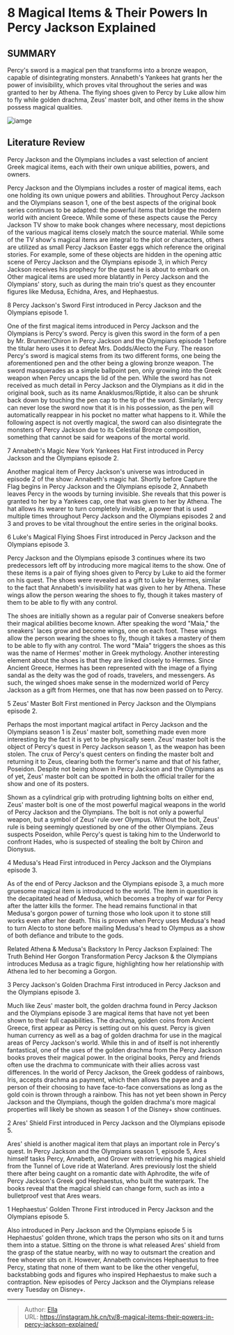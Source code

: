 # 8 Magical Items &amp; Their Powers In Percy Jackson Explained


## SUMMARY 


 Percy&#39;s sword is a magical pen that transforms into a bronze weapon, capable of disintegrating monsters. 
 Annabeth&#39;s Yankees hat grants her the power of invisibility, which proves vital throughout the series and was granted to her by Athena. 
 The flying shoes given to Percy by Luke allow him to fly while golden drachma, Zeus&#39; master bolt, and other items in the show possess magical qualities. 

![iamge](https://static1.srcdn.com/wordpress/wp-content/uploads/2023/12/percy-jackson-and-the-olympians-poster-flying-shoes.jpg)

## Literature Review
Percy Jackson and the Olympians includes a vast selection of ancient Greek magical items, each with their own unique abilities, powers, and owners.





Percy Jackson and the Olympians includes a roster of magical items, each one holding its own unique powers and abilities. Throughout Percy Jackson and the Olympians season 1, one of the best aspects of the original book series continues to be adapted: the powerful items that bridge the modern world with ancient Greece. While some of these aspects cause the Percy Jackson TV show to make book changes where necessary, most depictions of the various magical items closely match the source material.
While some of the TV show&#39;s magical items are integral to the plot or characters, others are utilized as small Percy Jackson Easter eggs which reference the original stories. For example, some of these objects are hidden in the opening attic scene of Percy Jackson and the Olympians episode 3, in which Percy Jackson receives his prophecy for the quest he is about to embark on. Other magical items are used more blatantly in Percy Jackson and the Olympians&#39; story, such as during the main trio&#39;s quest as they encounter figures like Medusa, Echidna, Ares, and Hephaestus.







 8  Percy Jackson&#39;s Sword 
First introduced in Percy Jackson and the Olympians episode 1.


One of the first magical items introduced in Percy Jackson and the Olympians is Percy&#39;s sword. Percy is given this sword in the form of a pen by Mr. Brunner/Chiron in Percy Jackson and the Olympians episode 1 before the titular hero uses it to defeat Mrs. Dodds/Alecto the Fury. The reason Percy&#39;s sword is magical stems from its two different forms, one being the aforementioned pen and the other being a glowing bronze weapon. The sword masquerades as a simple ballpoint pen, only growing into the Greek weapon when Percy uncaps the lid of the pen.
While the sword has not received as much detail in Percy Jackson and the Olympians as it did in the original book, such as its name Anaklusmos/Riptide, it also can be shrunk back down by touching the pen cap to the tip of the sword. Similarly, Percy can never lose the sword now that it is in his possession, as the pen will automatically reappear in his pocket no matter what happens to it. While the following aspect is not overtly magical, the sword can also disintegrate the monsters of Percy Jackson due to its Celestial Bronze composition, something that cannot be said for weapons of the mortal world.





 7  Annabeth&#39;s Magic New York Yankees Hat 
First introduced in Percy Jackson and the Olympians episode 2.
        

Another magical item of Percy Jackson&#39;s universe was introduced in episode 2 of the show: Annabeth&#39;s magic hat. Shortly before Capture the Flag begins in Percy Jackson and the Olympians episode 2, Annabeth leaves Percy in the woods by turning invisible. She reveals that this power is granted to her by a Yankees cap, one that was given to her by Athena. The hat allows its wearer to turn completely invisible, a power that is used multiple times throughout Percy Jackson and the Olympians episodes 2 and 3 and proves to be vital throughout the entire series in the original books.





 6  Luke&#39;s Magical Flying Shoes 
First introduced in Percy Jackson and the Olympians episode 3.
        

Percy Jackson and the Olympians episode 3 continues where its two predecessors left off by introducing more magical items to the show. One of these items is a pair of flying shoes given to Percy by Luke to aid the former on his quest. The shoes were revealed as a gift to Luke by Hermes, similar to the fact that Annabeth&#39;s invisibility hat was given to her by Athena.
These wings allow the person wearing the shoes to fly, though it takes mastery of them to be able to fly with any control. 

The shoes are initially shown as a regular pair of Converse sneakers before their magical abilities become known. After speaking the word &#34;Maia,&#34; the sneakers&#39; laces grow and become wings, one on each foot. These wings allow the person wearing the shoes to fly, though it takes a mastery of them to be able to fly with any control. The word &#34;Maia&#34; triggers the shoes as this was the name of Hermes&#39; mother in Greek mythology.
Another interesting element about the shoes is that they are linked closely to Hermes. Since Ancient Greece, Hermes has been represented with the image of a flying sandal as the deity was the god of roads, travelers, and messengers. As such, the winged shoes make sense in the modernized world of Percy Jackson as a gift from Hermes, one that has now been passed on to Percy.





 5  Zeus&#39; Master Bolt 
First mentioned in Percy Jackson and the Olympians episode 2.
        

Perhaps the most important magical artifact in Percy Jackson and the Olympians season 1 is Zeus&#39; master bolt, something made even more interesting by the fact it is yet to be physically seen. Zeus&#39; master bolt is the object of Percy&#39;s quest in Percy Jackson season 1, as the weapon has been stolen. The crux of Percy&#39;s quest centers on finding the master bolt and returning it to Zeus, clearing both the former&#39;s name and that of his father, Poseidon.
Despite not being shown in Percy Jackson and the Olympians as of yet, Zeus&#39; master bolt can be spotted in both the official trailer for the show and one of its posters. 

Shown as a cylindrical grip with protruding lightning bolts on either end, Zeus&#39; master bolt is one of the most powerful magical weapons in the world of Percy Jackson and the Olympians. The bolt is not only a powerful weapon, but a symbol of Zeus&#39; rule over Olympus. Without the bolt, Zeus&#39; rule is being seemingly questioned by one of the other Olympians. Zeus suspects Poseidon, while Percy&#39;s quest is taking him to the Underworld to confront Hades, who is suspected of stealing the bolt by Chiron and Dionysus.





 4  Medusa&#39;s Head 
First introduced in Percy Jackson and the Olympians episode 3.





As of the end of Percy Jackson and the Olympians episode 3, a much more gruesome magical item is introduced to the world. The item in question is the decapitated head of Medusa, which becomes a trophy of war for Percy after the latter kills the former. The head remains functional in that Medusa&#39;s gorgon power of turning those who look upon it to stone still works even after her death. This is proven when Percy uses Medusa&#39;s head to turn Alecto to stone before mailing Medusa&#39;s head to Olympus as a show of both defiance and tribute to the gods.
            
Related
 Athena &amp; Medusa&#39;s Backstory In Percy Jackson Explained: The Truth Behind Her Gorgon Transformation 
Percy Jackson &amp; the Olympians introduces Medusa as a tragic figure, highlighting how her relationship with Athena led to her becoming a Gorgon.





 3  Percy Jackson&#39;s Golden Drachma 
First introduced in Percy Jackson and the Olympians episode 3.
        

Much like Zeus&#39; master bolt, the golden drachma found in Percy Jackson and the Olympians episode 3 are magical items that have not yet been shown to their full capabilities. The drachma, golden coins from Ancient Greece, first appear as Percy is setting out on his quest. Percy is given human currency as well as a bag of golden drachma for use in the magical areas of Percy Jackson&#39;s world. While this in and of itself is not inherently fantastical, one of the uses of the golden drachma from the Percy Jackson books proves their magical power.
In the original books, Percy and friends often use the drachma to communicate with their allies across vast differences. In the world of Percy Jackson, the Greek goddess of rainbows, Iris, accepts drachma as payment, which then allows the payee and a person of their choosing to have face-to-face conversations as long as the gold coin is thrown through a rainbow. This has not yet been shown in Percy Jackson and the Olympians, though the golden drachma&#39;s more magical properties will likely be shown as season 1 of the Disney&#43; show continues.





 2  Ares&#39; Shield 
First introduced in Percy Jackson and the Olympians episode 5.
        

Ares&#39; shield is another magical item that plays an important role in Percy&#39;s quest. In Percy Jackson and the Olympians season 1, episode 5, Ares himself tasks Percy, Annabeth, and Grover with retrieving his magical shield from the Tunnel of Love ride at Waterland. Ares previously lost the shield there after being caught on a romantic date with Aphrodite, the wife of Percy Jackson&#39;s Greek god Hephaestus, who built the waterpark. The books reveal that the magical shield can change form, such as into a bulletproof vest that Ares wears.





 1  Hephaestus&#39; Golden Throne 
First introduced in Percy Jackson and the Olympians episode 5.
        

Also introduced in Pery Jackson and the Olympians episode 5 is Hephaestus&#39; golden throne, which traps the person who sits on it and turns them into a statue. Sitting on the throne is what released Ares&#39; shield from the grasp of the statue nearby, with no way to outsmart the creation and free whoever sits on it. However, Annabeth convinces Hephaestus to free Percy, stating that none of them want to be like the other vengeful, backstabbing gods and figures who inspired Hephaestus to make such a contraption.
New episodes of Percy Jackson and the Olympians release every Tuesday on Disney&#43;.

---

> Author: [Ella](https://instagram.hk.cn/)  
> URL: https://instagram.hk.cn/tv/8-magical-items-their-powers-in-percy-jackson-explained/  

